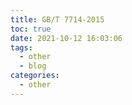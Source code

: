 ```yaml
---
title: GB/T 7714-2015
toc: true
date: 2021-10-12 16:03:06
tags:
  - other
  - blog
categories:
  - other
---
```




<!--more-->


